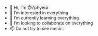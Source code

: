 - 👋 Hi, I’m @Zphyero
- 👀 I’m interested in everything
- 🌱 I’m currently learning everything 
- 💞️ I’m looking to collaborate on everything
- 📫 Do not try to see me or..

<!---
Zphyero/Zphyero is a ✨ special ✨ repository because its `README.md` (this file) appears on your GitHub profile.
You can click the Preview link to take a look at your changes.
--->
